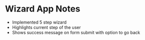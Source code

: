 # Wizard App Notes
- Implemented 5 step wizard
- Highlights current step of the user
- Shows success message on form submit with option to go back
